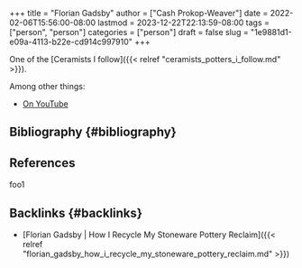 +++
title = "Florian Gadsby"
author = ["Cash Prokop-Weaver"]
date = 2022-02-06T15:56:00-08:00
lastmod = 2023-12-22T22:13:59-08:00
tags = ["person", "person"]
categories = ["person"]
draft = false
slug = "1e9881d1-e09a-4113-b22e-cd914c997910"
+++

One of the [Ceramists I follow]({{< relref "ceramists_potters_i_follow.md" >}}).

Among other things:

-   [On YouTube](https://www.youtube.com/c/FlorianGadsbyCeramics)


## Bibliography {#bibliography}

## References

<style>.csl-entry{text-indent: -1.5em; margin-left: 1.5em;}</style><div class="csl-bib-body">
</div>

foo1


## Backlinks {#backlinks}

-   [Florian Gadsby | How I Recycle My Stoneware Pottery Reclaim]({{< relref "florian_gadsby_how_i_recycle_my_stoneware_pottery_reclaim.md" >}})
